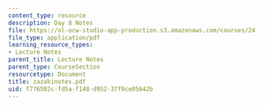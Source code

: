 ```yaml
---
content_type: resource
description: Day 8 Notes
file: https://ol-ocw-studio-app-production.s3.amazonaws.com/courses/24-942-grammar-of-a-less-familiar-language-spring-2003/f776582cfd5af148d95237f9ce05642b_zazakinotes.pdf
file_type: application/pdf
learning_resource_types:
- Lecture Notes
parent_title: Lecture Notes
parent_type: CourseSection
resourcetype: Document
title: zazakinotes.pdf
uid: f776582c-fd5a-f148-d952-37f9ce05642b
---
```


